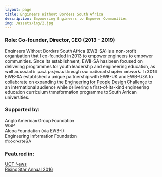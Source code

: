 ```yaml
---
layout: page
title: Engineers Without Borders South Africa
description: Empowering Engineers to Empower Communities
img: /assets/img/2.jpg
---
```


### Role: Co-founder, Director, CEO (2013 - 2019)  
<a href="https://www.ewbsa.org" target="_blank">Engineers Without Borders South Africa</a> (EWB-SA) is a non-profit organisation that I co-founded in 2013 to empower engineers to empower communities. Since its establishment, EWB-SA has been focused on delivering programmes for youth leadership and engineering education, as well as social impact projects through our national chapter network. In 2018 EWB-SA established a unique partnership with EWB-UK and EWB-USA to collaborate on expanding the <a href="https://www.ewb-uk.org/the-work/design-challenges/engineering-for-people-design-challenge/" target="_blank">Engineering for People Design Challenge</a> to an international audience while delivering a first-of-its-kind engineering education curriculum transformation programme to South African universities.

### Supported by:   
Anglo American Group Foundation  
WSP  
Alcoa Foundation (via EWB-I)  
Engineering Information Foundation  
\#cocreateSA  

### Featured in:  
<a href="https://www.news.uct.ac.za/article/-2015-09-28-engineers-who-break-the-mould" target="_blank">UCT News</a>  
<a href="https://issuu.com/risingstarannual/docs/risingstar_annual_2016/48" target="_blank">Rising Star Annual 2016</a>



<div class="img_row">
    <img class="col one left" src="{{ site.baseurl }}/assets/img/ewbsa2.jpg" alt="" title="example image"/>
    <img class="col two left" src="{{ site.baseurl }}/assets/img/ewbsa3.jpg" alt="" title="example image"/>
    <img class="col three left" src="{{ site.baseurl }}/assets/img/ewbsa4.jpg" alt="" title="example image"/>
</div>
